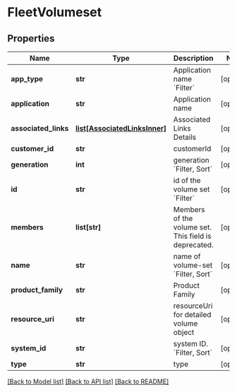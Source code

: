 # FleetVolumeset

## Properties
Name | Type | Description | Notes
------------ | ------------- | ------------- | -------------
**app_type** | **str** | Application name &#x60;Filter&#x60; | [optional] 
**application** | **str** | Application name | [optional] 
**associated_links** | [**list[AssociatedLinksInner]**](AssociatedLinksInner.md) | Associated Links Details | [optional] 
**customer_id** | **str** | customerId | [optional] 
**generation** | **int** | generation &#x60;Filter, Sort&#x60; | [optional] 
**id** | **str** | id of the volume set &#x60;Filter&#x60; | [optional] 
**members** | **list[str]** | Members of the volume set. This field is deprecated. | [optional] 
**name** | **str** | name of volume-set &#x60;Filter, Sort&#x60; | [optional] 
**product_family** | **str** | Product Family | [optional] 
**resource_uri** | **str** | resourceUri for detailed volume object | [optional] 
**system_id** | **str** | system ID. &#x60;Filter, Sort&#x60; | [optional] 
**type** | **str** | type | [optional] 

[[Back to Model list]](../README.md#documentation-for-models) [[Back to API list]](../README.md#documentation-for-api-endpoints) [[Back to README]](../README.md)


